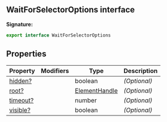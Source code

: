 ## WaitForSelectorOptions interface

**Signature:**

```typescript
export interface WaitForSelectorOptions
```

## Properties

| Property                                                  | Modifiers | Type                                          | Description       |
| --------------------------------------------------------- | --------- | --------------------------------------------- | ----------------- |
| [hidden?](./puppeteer.waitforselectoroptions.hidden.md)   |           | boolean                                       | <i>(Optional)</i> |
| [root?](./puppeteer.waitforselectoroptions.root.md)       |           | [ElementHandle](./puppeteer.elementhandle.md) | <i>(Optional)</i> |
| [timeout?](./puppeteer.waitforselectoroptions.timeout.md) |           | number                                        | <i>(Optional)</i> |
| [visible?](./puppeteer.waitforselectoroptions.visible.md) |           | boolean                                       | <i>(Optional)</i> |
